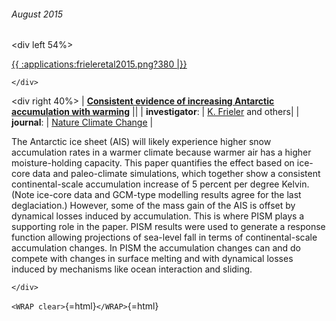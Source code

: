 ###### August 2015

\<div left 54%\>

[{{ :applications:frieleretal2015.png?380
\|}}](http://www.nature.com/nclimate/journal/v5/n4/full/nclimate2574.html)

```{=html}
</div>
```
\<div right 40%\> \| **[Consistent evidence of increasing Antarctic
accumulation with
warming](http://www.nature.com/nclimate/journal/v5/n4/full/nclimate2574.html)**
\|\| \| **investigator**: \| [K.
Frieler](https://www.pik-potsdam.de/members/frieler) and
others\| \| **journal**: \| [Nature Climate
Change](http://www.nature.com/nclimate) \|

The Antarctic ice sheet (AIS) will likely experience higher snow
accumulation rates in a warmer climate because warmer air has a higher
moisture-holding capacity. This paper quantifies the effect based on
ice-core data and paleo-climate simulations, which together show a
consistent continental-scale accumulation increase of 5 percent per
degree Kelvin. (Note ice-core data and GCM-type modelling results agree
for the last deglaciation.) However, some of the mass gain of the AIS is
offset by dynamical losses induced by accumulation. This is where PISM
plays a supporting role in the paper. PISM results were used to generate
a response function allowing projections of sea-level fall in terms of
continental-scale accumulation changes. In PISM the accumulation changes
can and do compete with changes in surface melting and with dynamical
losses induced by mechanisms like ocean interaction and sliding.

```{=html}
</div>
```
`<WRAP clear>`{=html}`</WRAP>`{=html}
